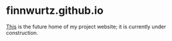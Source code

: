 # finnwurtz.github.io
[This](https://finnwurtz.github.io/) is the future home of my project website; it is currently under construction.
